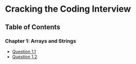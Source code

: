 # Cracking the Coding Interview

## Table of Contents
### Chapter 1: Arrays and Strings
* [Question 1.1](chapter_1/array_and_strings_1_1.py)
* [Question 1.2](chapter_1/array_and_strings_1_2.py)